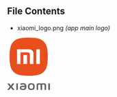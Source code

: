 ## File Contents

- xiaomi_logo.png *(app main logo)*
 <img src="https://github.com/JayeshHadke/Mi-Hackathon/blob/master/Code/assets/xiaomi_logo.png" width='100'>